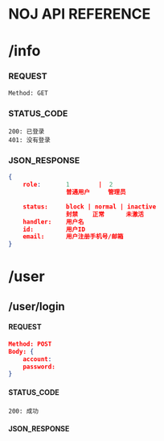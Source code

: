 # NOJ API REFERENCE

# /info

### REQUEST
```
Method: GET
```

### STATUS_CODE

```
200: 已登录
401: 没有登录
```

### JSON_RESPONSE

```json
{
    role:       1        |  2
                普通用户     管理员 

    status:     block | normal | inactive
                封禁    正常      未激活
    handler:    用户名
    id:         用户ID
    email:      用户注册手机号/邮箱
}
```

# /user

## /user/login

#### REQUEST

```json
Method: POST
Body: {
    account: 
    password:
}
```
#### STATUS_CODE
```
200: 成功
```

#### JSON_RESPONSE

